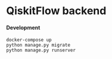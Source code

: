 QiskitFlow backend
==================


#### Development

```shell script
docker-compose up
python manage.py migrate
python manage.py runserver
```